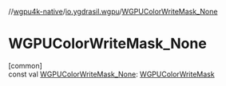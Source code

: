 //[wgpu4k-native](../../index.md)/[io.ygdrasil.wgpu](index.md)/[WGPUColorWriteMask_None](-w-g-p-u-color-write-mask_-none.md)

# WGPUColorWriteMask_None

[common]\
const val [WGPUColorWriteMask_None](-w-g-p-u-color-write-mask_-none.md): [WGPUColorWriteMask](-w-g-p-u-color-write-mask/index.md)
